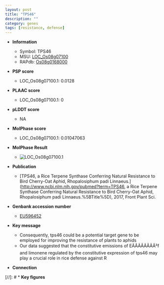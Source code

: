 ```yaml
---
layout: post
title: "TPS46"
description: ""
category: genes
tags: [resistance, defense]
---
```


* **Information**  
    + Symbol: TPS46  
    + MSU: [LOC_Os08g07100](http://rice.plantbiology.msu.edu/cgi-bin/ORF_infopage.cgi?orf=LOC_Os08g07100)  
    + RAPdb: [Os08g0168000](http://rapdb.dna.affrc.go.jp/viewer/gbrowse_details/irgsp1?name=Os08g0168000)  

* **PSP score**  
    + LOC_Os08g07100.1: 0.0128 

* **PLAAC score**  
    + LOC_Os08g07100.1: 0 

* **pLDDT score**
    + NA


* **MolPhase score**
    + LOC_Os08g07100.1: 0.01047063

* **MolPhase Result**
    + ![LOC_Os08g07100.1](https://304243504.github.io/Pictures/LOC_Os08g/LOC_Os08g07100.1.png)

* **Publication**  
    + [TPS46, a Rice Terpene Synthase Conferring Natural Resistance to Bird Cherry-Oat Aphid, Rhopalosiphum padi Linnaeus.](http://www.ncbi.nlm.nih.gov/pubmed?term=TPS46, a Rice Terpene Synthase Conferring Natural Resistance to Bird Cherry-Oat Aphid, Rhopalosiphum padi Linnaeus.%5BTitle%5D), 2017, Front Plant Sci.

* **Genbank accession number**  
    + [EU596452](http://www.ncbi.nlm.nih.gov/nuccore/EU596452)

* **Key message**  
    + Consequently, tps46 could be a potential target gene to be employed for improving the resistance of plants to aphids
    + Our data suggested that the constitutive emissions of EÃÂÃÂÃÂÃÂ²f and limonene regulated by the constitutive expression of tps46 may play a crucial role in rice defense against R

* **Connection**  

[//]: # * **Key figures**  


